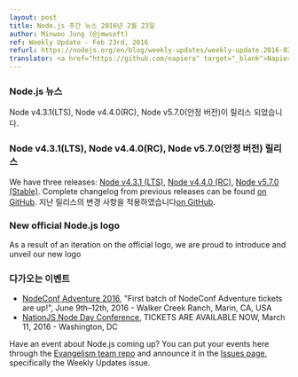 ```yaml
---
layout: post
title: Node.js 주간 뉴스 2016년 2월 23일
author: Minwoo Jung (@jmwsoft)
ref: Weekly Update - Feb 23rd, 2016
refurl: https://nodejs.org/en/blog/weekly-updates/weekly-update.2016-02-22/
translator: <a href="https://github.com/napiera" target="_blank">Napier</a>
---
```


<!--
### Node.js News
Node v4.3.1 (LTS), Node v4.4.0 (RC) and Node v5.7.0 (Stable) are released.
-->
### Node.js 뉴스
Node v4.3.1(LTS), Node v4.4.0(RC), Node v5.7.0(안정 버전)이 릴리스 되었습니다.

<!--
### Node v4.3.1 (LTS), Node v4.4.0 (RC) and Node v5.7.0 (Stable) Releases

We have three releases: [Node v4.3.1 (LTS)](https://nodejs.org/en/blog/release/v4.3.1/), [Node v4.4.0 (RC)](https://github.com/nodejs/node/pull/5301) and [Node v5.7.0 (Stable)](https://nodejs.org/en/blog/release/v5.7.0/). Complete changelog from previous releases can be found [on GitHub](https://github.com/nodejs/node/blob/master/CHANGELOG.md).
-->
### Node v4.3.1(LTS), Node v4.4.0(RC), Node v5.7.0(안정 버전) 릴리스
We have three releases: [Node v4.3.1 (LTS)](https://nodejs.org/en/blog/release/v4.3.1/), [Node v4.4.0 (RC)](https://github.com/nodejs/node/pull/5301), [Node v5.7.0 (Stable)](https://nodejs.org/en/blog/release/v5.7.0/).
Complete changelog from previous releases can be found [on GitHub](https://github.com/nodejs/node/blob/master/CHANGELOG.md).
지난 릴리스의 변경 사항을 적용하였습니다[on GitHub](https://github.com/nodejs/node/blob/master/CHANGELOG.md).

<!--
### New official Node.js logo
As a result of an iteration on the official logo, we are proud to introduce and unveil our new logo
-->
### New official Node.js logo
As a result of an iteration on the official logo, we are proud to introduce and unveil our new logo

<!--
<img src="https://cloud.githubusercontent.com/assets/43438/13207731/d7c62f3e-d94c-11e5-8ff8-f32c74b13cc3.png" width="200">
### Upcoming Events

* [NodeConf Adventure 2016](https://ti.to/nodeconf/adventure-2016), "First batch of NodeConf Adventure tickets are up!", June 9th–12th, 2016 - Walker Creek Ranch, Marin, CA, USA
* [NationJS Node Day Conference](http://nationjs.com/), TICKETS ARE AVAILABLE NOW, March 11, 2016 - Washington, DC

Have an event about Node.js coming up? You can put your events here through the [Evangelism team repo](https://github.com/nodejs/evangelism) and announce it in the [Issues page](https://github.com/nodejs/evangelism/issues/), specifically the Weekly Updates issue.
-->
### 다가오는 이벤트
* [NodeConf Adventure 2016](https://ti.to/nodeconf/adventure-2016), "First batch of NodeConf Adventure tickets are up!", June 9th–12th, 2016 - Walker Creek Ranch, Marin, CA, USA
* [NationJS Node Day Conference](http://nationjs.com/), TICKETS ARE AVAILABLE NOW, March 11, 2016 - Washington, DC

Have an event about Node.js coming up? You can put your events here through the [Evangelism team repo](https://github.com/nodejs/evangelism) and announce it in the [Issues page](https://github.com/nodejs/evangelism/issues/), specifically the Weekly Updates issue.
